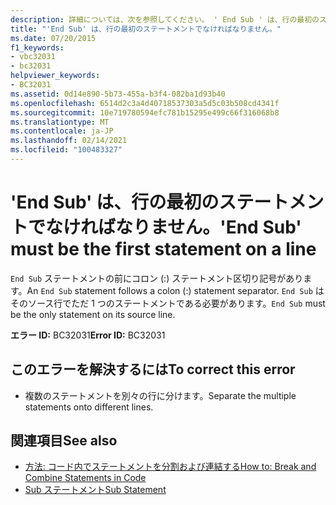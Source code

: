 ```yaml
---
description: 詳細については、次を参照してください。 ' End Sub ' は、行の最初のステートメントでなければなりません
title: "'End Sub' は、行の最初のステートメントでなければなりません。"
ms.date: 07/20/2015
f1_keywords:
- vbc32031
- bc32031
helpviewer_keywords:
- BC32031
ms.assetid: 0d14e890-5b73-455a-b3f4-082ba1d93b40
ms.openlocfilehash: 6514d2c3a4d40718537303a5d5c03b508cd4341f
ms.sourcegitcommit: 10e719780594efc781b15295e499c66f316068b8
ms.translationtype: MT
ms.contentlocale: ja-JP
ms.lasthandoff: 02/14/2021
ms.locfileid: "100483327"
---
```

# <a name="end-sub-must-be-the-first-statement-on-a-line"></a><span data-ttu-id="99346-103">'End Sub' は、行の最初のステートメントでなければなりません。</span><span class="sxs-lookup"><span data-stu-id="99346-103">'End Sub' must be the first statement on a line</span></span>

<span data-ttu-id="99346-104">`End Sub` ステートメントの前にコロン (:) ステートメント区切り記号があります。</span><span class="sxs-lookup"><span data-stu-id="99346-104">An `End Sub` statement follows a colon (:) statement separator.</span></span> <span data-ttu-id="99346-105">`End Sub` はそのソース行でただ 1 つのステートメントである必要があります。</span><span class="sxs-lookup"><span data-stu-id="99346-105">`End Sub` must be the only statement on its source line.</span></span>  
  
 <span data-ttu-id="99346-106">**エラー ID:** BC32031</span><span class="sxs-lookup"><span data-stu-id="99346-106">**Error ID:** BC32031</span></span>  
  
## <a name="to-correct-this-error"></a><span data-ttu-id="99346-107">このエラーを解決するには</span><span class="sxs-lookup"><span data-stu-id="99346-107">To correct this error</span></span>  
  
- <span data-ttu-id="99346-108">複数のステートメントを別々の行に分けます。</span><span class="sxs-lookup"><span data-stu-id="99346-108">Separate the multiple statements onto different lines.</span></span>  
  
## <a name="see-also"></a><span data-ttu-id="99346-109">関連項目</span><span class="sxs-lookup"><span data-stu-id="99346-109">See also</span></span>

- [<span data-ttu-id="99346-110">方法: コード内でステートメントを分割および連結する</span><span class="sxs-lookup"><span data-stu-id="99346-110">How to: Break and Combine Statements in Code</span></span>](../programming-guide/program-structure/how-to-break-and-combine-statements-in-code.md)
- [<span data-ttu-id="99346-111">Sub ステートメント</span><span class="sxs-lookup"><span data-stu-id="99346-111">Sub Statement</span></span>](../language-reference/statements/sub-statement.md)
